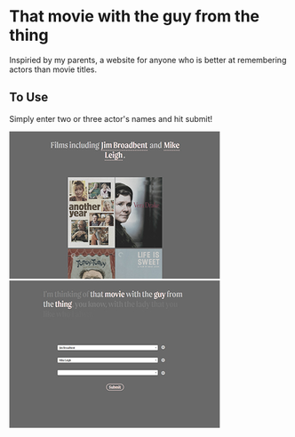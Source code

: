 # That movie with the guy from the thing

Inspiried by my parents, a website for anyone who is better at remembering actors than movie titles.

## To Use

Simply enter two or three actor's names and hit submit!

![Example image 1](tm1.jpg)
![Example image 2](tm2.jpg)
